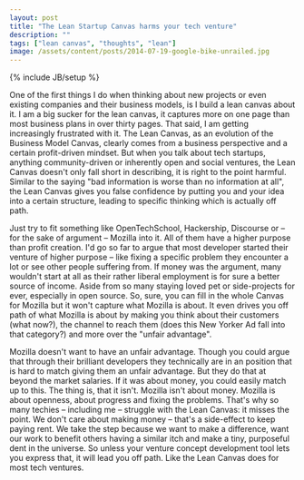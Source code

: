 ```yaml
---
layout: post
title: "The Lean Startup Canvas harms your tech venture"
description: ""
tags: ["lean canvas", "thoughts", "lean"]
image: /assets/content/posts/2014-07-19-google-bike-unrailed.jpg
---
```

{% include JB/setup %}

One of the first things I do when thinking about new projects or even existing companies and their business models, is I build a lean canvas about it. I am a big sucker for the lean canvas, it captures more on one page than most business plans in over thirty pages. That said, I am getting increasingly frustrated with it. The Lean Canvas, as an evolution of the Business Model Canvas, clearly comes from a business perspective and a certain profit-driven mindset. But when you talk about tech startups, anything community-driven or inherently open and social ventures, the Lean Canvas doesn't only fall short in describing, it is right to the point harmful. Similar to the saying "bad information is worse than no information at all", the Lean Canvas gives you false confidence by putting you and your idea into a certain structure, leading to specific thinking which is actually off path.

Just try to fit something like OpenTechSchool, Hackership, Discourse or – for the sake of argument – Mozilla into it. All of them have a higher purpose than profit creation. I'd go so far to argue that most developer started their venture of higher purpose – like fixing a specific problem they encounter a lot or see other people suffering from. If money was the argument, many wouldn't start at all as their rather liberal employment is for sure a better source of income. Aside from so many staying loved pet or side-projects for ever, especially in open source. So, sure, you can fill in the whole Canvas for Mozilla but it won't capture what Mozilla is about. It even drives you off path of what Mozilla is about by making you think about their customers (what now?), the channel to reach them (does this New Yorker Ad fall into that category?) and more over the "unfair advantage".

Mozilla doesn't want to have an unfair advantage. Though you could argue that through their brilliant developers they technically are in an position that is hard to match giving them an unfair advantage. But they do that at beyond the market salaries. If it was about money, you could easily match up to this. The thing is, that it isn't. Mozilla isn't about money. Mozilla is about openness, about progress and fixing the problems. That's why so many techies – including me – struggle with the Lean Canvas: it misses the point. We don't care about making money – that's a side-effect to keep paying rent. We take the step because we want to make a difference, want our work to benefit others having a similar itch and make a tiny, purposeful dent in the universe. So unless your venture concept development tool lets you express that, it will lead you off path. Like the Lean Canvas does for most tech ventures.